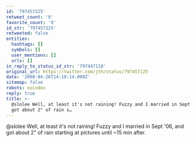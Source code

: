 ```yaml
---
id: '797457225'
retweet_count: '0'
favorite_count: '0'
id_str: '797457225'
retweeted: false
entities:
  hashtags: []
  symbols: []
  user_mentions: []
  urls: []
in_reply_to_status_id_str: '797447118'
original_url: https://twitter.com/jth/status/797457225
date: '2008-04-26T14:10:14.000Z'
sitemap: false
robots: noindex
reply: true
title: >-
  @slolee Well, at least it's not raining! Fuzzy and I married in Sept '06, and
  got about 2" of rain s…
---
```


@slolee Well, at least it's not raining! Fuzzy and I married in Sept '06, and got about 2" of rain starting at pictures until ~15 min after.